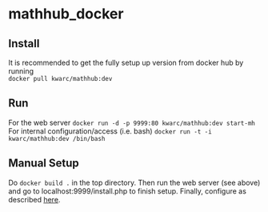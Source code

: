 # mathhub_docker

## Install
It is recommended to get the fully setup up version from docker hub by running  
```docker pull kwarc/mathhub:dev```

## Run
For the web server
```docker run -d -p 9999:80 kwarc/mathhub:dev start-mh ```
For internal configuration/access (i.e. bash)
```docker run -t -i kwarc/mathhub:dev /bin/bash```

## Manual Setup
Do 
```docker build .``` 
in the top directory. 
Then run the web server (see above) and go to localhost:9999/install.php to finish setup.
Finally, configure as described [here](https://github.com/KWARC/MathHub/blob/master/README.md#mathhub-configuration).
